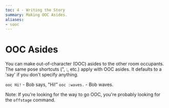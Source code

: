 ```yaml
---
toc: 4 - Writing the Story
summary: Making OOC Asides.
aliases:
- sooc
---
```

# OOC Asides

You can make out-of-character (OOC) asides to the other room occupants.  The same pose shortcuts (", :, etc.) apply with OOC asides.  It defaults to a 'say' if you don't specify anything.

`ooc Hi!` - <OOC> Bob says, "Hi!"
`ooc :waves.` - <OOC> Bob waves.
   
Note: If you're looking for the way to go OOC, you're probably looking for the `offstage` command.
